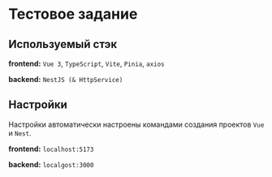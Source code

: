 # Тестовое задание
## Используемый стэк
**frontend:** `Vue 3`, `TypeScript`, `Vite`, `Pinia`, `axios`

**backend:** `NestJS (& HttpService)`

## Настройки

Настройки автоматически настроены командами создания проектов `Vue` и `Nest`.

**frontend:** `localhost:5173`

**backend:** `localgost:3000`
